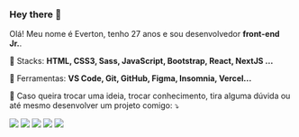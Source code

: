 ### Hey there 👋
<!-- <img src="https://live.staticflickr.com/65535/51089788944_bb9a65dc6f.jpg" min-width="330px" max-width="330px" width="330px" height="300px" align="right" alt="vx">  -->

<p align="left"> 
  Olá! Meu nome é Everton, tenho 27 anos e sou desenvolvedor <strong>front-end Jr.</strong>.<br>
</p>

<p align="left">
  🦄 Stacks: <strong>HTML, CSS3, Sass, JavaScript, Bootstrap, React, NextJS ...</strong>
</p>

<p align="left">
  💼 Ferramentas: <strong>VS Code, Git, GitHub, Figma, Insomnia, Vercel...</strong>
</p>

<p align="left">
  💌 Caso queira trocar uma ideia, trocar conhecimento, tira alguma dúvida ou até mesmo desenvolver um projeto comigo: ⤵️
</p>

<p align="left">
   <a href="https://www.facebook.com/evertonfxvr/" alt="Facebook" target="_blank">
  <img src="https://img.shields.io/badge/-Facebook-3b5998?style=flat-square&labelColor=3b5998&logo=facebook&logoColor=white&link=LINK-DO-SEU-FACEBOOK"/></a>

  <a href="mailto:evertonfxavier@gmail.com" alt="Gmail" target="_blank">
  <img src="https://img.shields.io/badge/-Gmail-FF0000?style=flat-square&labelColor=FF0000&logo=gmail&logoColor=white&link=LINK-DO-SEU-EMAIL" /></a>
  
  <a href="https://www.instagram.com/evertonfxavier/" alt="Instagram" target="_blank">
  <img src="https://img.shields.io/badge/-Instagram-DF0174?style=flat-square&labelColor=DF0174&logo=instagram&logoColor=white&link=LINK-DO-SEU-INSTAGRAM"/></a>
  
  <a href="https://www.linkedin.com/in/everton-xavier-a18b2b1aa/" alt="Linkedin" target="_blank">
  <img src="https://img.shields.io/badge/-Linkedin-0e76a8?style=flat-square&logo=Linkedin&logoColor=white&link=LINK-DO-SEU-LINKEDIN" /></a>

  <a href="https://api.whatsapp.com/send?phone=5581997736987" alt="WhatsApp" target="_blank">
  <img src="https://img.shields.io/badge/-WhatsApp-25d366?style=flat-square&labelColor=25d366&logo=whatsapp&logoColor=white&link=API-DO-SEU-WHATSAPP"/></a>
  
</p>  
